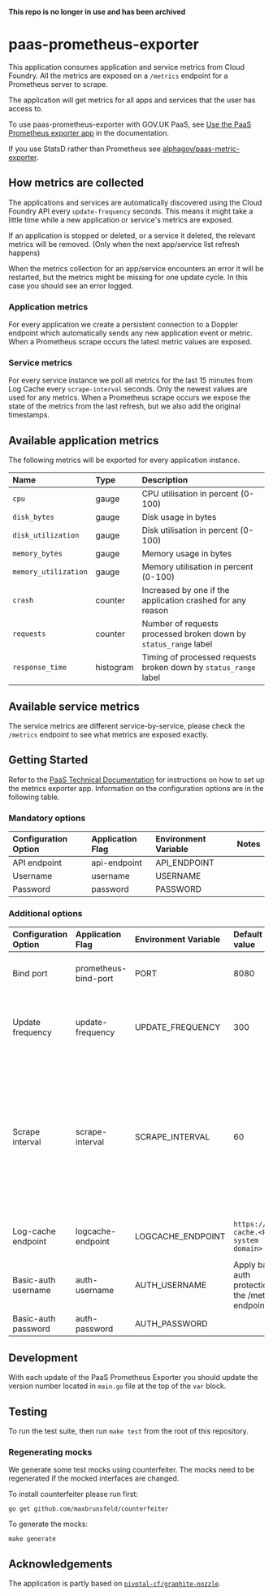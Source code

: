 **This repo is no longer in use and has been archived**

# paas-prometheus-exporter

This application consumes application and service metrics from Cloud Foundry. All the metrics are exposed on a  `/metrics` endpoint for a Prometheus server to scrape.

The application will get metrics for all apps and services that the user has access to.

To use paas-prometheus-exporter with GOV.UK PaaS, see [Use the PaaS Prometheus exporter app](https://docs.cloud.service.gov.uk/monitoring_apps.html#use-the-paas-prometheus-exporter-app) in the documentation.

If you use StatsD rather than Prometheus see [alphagov/paas-metric-exporter](https://github.com/alphagov/paas-metric-exporter).

## How metrics are collected

The applications and services are automatically discovered using the Cloud Foundry API every `update-frequency` seconds. This means it might take a little time while a new application or service's metrics are exposed.

If an application is stopped or deleted, or a service it deleted, the relevant metrics will be removed. (Only when the next app/service list refresh happens)

When the metrics collection for an app/service encounters an error it will be restarted, but the metrics might be missing for one update cycle. In this case you should see an error logged.

### Application metrics

For every application we create a persistent connection to a Doppler endpoint which automatically sends any new application event or metric. When a Prometheus scrape occurs the latest metric values are exposed.

### Service metrics

For every service instance we poll all metrics for the last 15 minutes from Log Cache every `scrape-interval` seconds. Only the newest values are used for any metrics. When a Prometheus scrape occurs we expose the state of the metrics from the last refresh, but we also add the original timestamps.

## Available application metrics

The following metrics will be exported for every application instance.

|Name|Type|Description|
|:---|:---|:---|
|`cpu`|gauge|CPU utilisation in percent (0-100)|
|`disk_bytes`|gauge|Disk usage in bytes|
|`disk_utilization`|gauge|Disk utilisation in percent (0-100)|
|`memory_bytes`|gauge|Memory usage in bytes|
|`memory_utilization`|gauge|Memory utilisation in percent (0-100)|
|`crash`|counter|Increased by one if the application crashed for any reason|
|`requests`|counter|Number of requests processed broken down by `status_range` label|
|`response_time`|histogram|Timing of processed requests broken down by `status_range` label|

## Available service metrics

The service metrics are different service-by-service, please check the `/metrics` endpoint to see what metrics are exposed exactly.

## Getting Started

Refer to the [PaaS Technical Documentation](https://docs.cloud.service.gov.uk/monitoring_apps.html#metrics) for instructions on how to set up the metrics exporter app. Information on the configuration options are in the following table.

### Mandatory options

|Configuration Option|Application Flag|Environment Variable|Notes|
|:---|:---|:---|:---|
|API endpoint|api-endpoint|API_ENDPOINT||
|Username|username|USERNAME||
|Password|password|PASSWORD||

### Additional options

|Configuration Option|Application Flag|Environment Variable|Default value|Notes|
|:---|:---|:---|:---|:---|
|Bind port|prometheus-bind-port|PORT|8080|The port that the application will bind to.|
|Update frequency|update-frequency|UPDATE_FREQUENCY|300|The time in seconds, that takes between each apps update call|
|Scrape interval|scrape-interval|SCRAPE_INTERVAL|60|Scrape interval in seconds. Set this to the same value as the Prometheus scrape interval. The service metrics will be refreshed using the same interval|
|Log-cache endpoint|logcache-endpoint|LOGCACHE_ENDPOINT|`https://log-cache.<PaaS system domain>`|Usually it's unnecessary to override this|
|Basic-auth username|auth-username|AUTH_USERNAME|Apply basic auth protection to the /metrics endpoint|Leave this field blank to disable basic auth
|Basic-auth password|auth-password|AUTH_PASSWORD||

## Development

With each update of the PaaS Prometheus Exporter you should update the version number located in `main.go` file at the top of the `var` block.

## Testing

To run the test suite, then run `make test` from the root of this repository.

### Regenerating mocks

We generate some test mocks using counterfeiter. The mocks need to be regenerated if the mocked interfaces are changed.

To install counterfeiter please run first:
```
go get github.com/maxbrunsfeld/counterfeiter
```

To generate the mocks:
```
make generate
```

## Acknowledgements

The application is partly based on [`pivotal-cf/graphite-nozzle`](https://github.com/pivotal-cf/graphite-nozzle).
